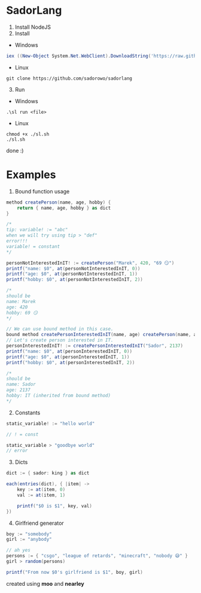 # SadorLang

1. Install NodeJS
2. Install

- Windows
```powershell
iex ((New-Object System.Net.WebClient).DownloadString('https://raw.githubusercontent.com/sadorowo/sadorlang/main/installer.ps1'))
```

- Linux
```shell
git clone https://github.com/sadorowo/sadorlang
```

3. Run

- Windows
```shell
.\sl run <file>
```

- Linux
```shell
chmod +x ./sl.sh
./sl.sh
```

done :)

# Examples
1. Bound function usage
```cs
method createPerson(name, age, hobby) {
    return { name, age, hobby } as dict
}

/*
tip: variable! := "abc"
when we will try using tip > "def"
error!!!
variable! = constant 
*/

personNotInterestedInIT! := createPerson("Marek", 420, "69 😏")
printf("name: $0", at(personNotInterestedInIT, 0))
printf("age: $0", at(personNotInterestedInIT, 1))
printf("hobby: $0", at(personNotInterestedInIT, 2))

/*
should be
name: Marek
age: 420
hobby: 69 😏
*/

// We can use bound method in this case.
bound method createPersonInterestedInIT(name, age) createPerson(name, age, "IT")
// Let's create person interested in IT.
personInterestedInIT! := createPersonInterestedInIT("Sador", 2137)
printf("name: $0", at(personInterestedInIT, 0))
printf("age: $0", at(personInterestedInIT, 1))
printf("hobby: $0", at(personInterestedInIT, 2))

/*
should be
name: Sador
age: 2137
hobby: IT (inherited from bound method)
*/

```

2. Constants
```cs
static_variable! := "hello world"

// ! = const

static_variable > "goodbye world"
// error
```

3. Dicts
```cs
dict := { sador: king } as dict

each(entries(dict), { |item| ->
    key := at(item, 0)
    val := at(item, 1)

    printf("$0 is $1", key, val)
})
```

4. Girlfriend generator
```cs
boy := "somebody"
girl := "anybody"

// ah yes
persons := { "csgo", "league of retards", "minecraft", "nobody 😅" }
girl > random(persons)

printf("From now $0's girlfriend is $1", boy, girl)
```

created using **moo** and **nearley**